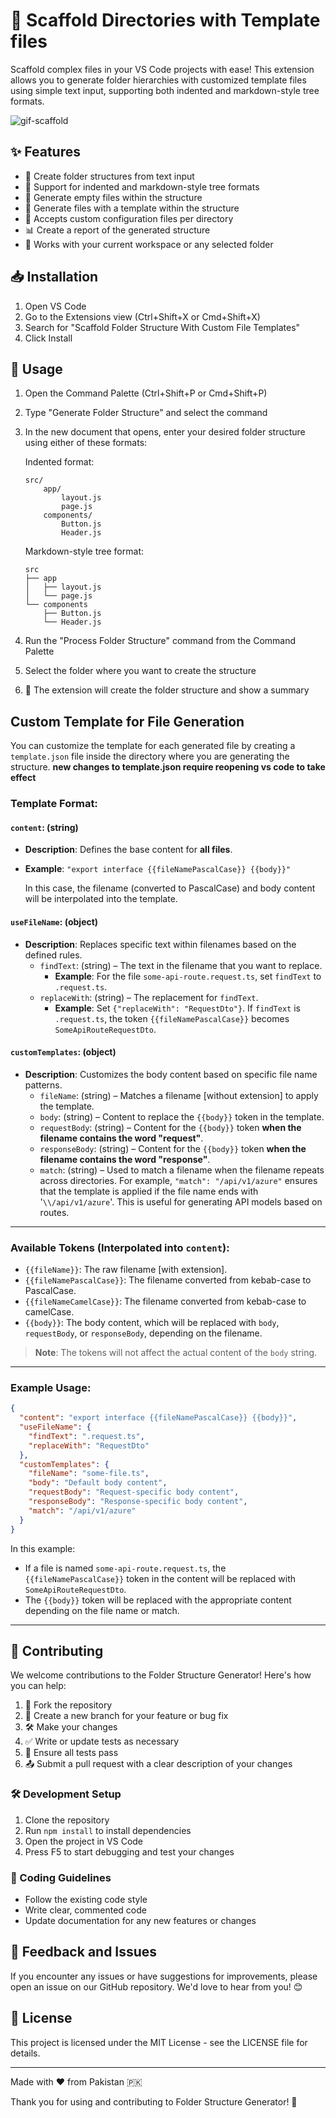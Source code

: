 # 🌳 Scaffold Directories with Template files

Scaffold complex files in your VS Code projects with ease! This extension allows you to generate folder hierarchies with customized template files using simple text input, supporting both indented and markdown-style tree formats.

![gif-scaffold](https://github.com/user-attachments/assets/7a4bb527-319e-48f8-b6c5-141131a46ff9)

## ✨ Features

- 📁 Create folder structures from text input
- 🔀 Support for indented and markdown-style tree formats
- 📄 Generate empty files within the structure
- 📁 Generate files with a template within the structure
- 📁 Accepts custom configuration files per directory
- 📊 Create a report of the generated structure
- 🚀 Works with your current workspace or any selected folder

## 📥 Installation

1. Open VS Code
2. Go to the Extensions view (Ctrl+Shift+X or Cmd+Shift+X)
3. Search for "Scaffold Folder Structure With Custom File Templates"
4. Click Install

## 🚀 Usage

1. Open the Command Palette (Ctrl+Shift+P or Cmd+Shift+P)
2. Type "Generate Folder Structure" and select the command
3. In the new document that opens, enter your desired folder structure using either of these formats:

   Indented format:
   ```
   src/
       app/
           layout.js
           page.js
       components/
           Button.js
           Header.js
   ```

   Markdown-style tree format:
   ```
   src
   ├── app
   │   ├── layout.js
   │   └── page.js
   └── components
       ├── Button.js
       └── Header.js
   ```

4. Run the "Process Folder Structure" command from the Command Palette
5. Select the folder where you want to create the structure
6. 🎉 The extension will create the folder structure and show a summary

## Custom Template for File Generation

You can customize the template for each generated file by creating a `template.json` file inside the directory where you are generating the structure.
**new changes to template.json require reopening vs code to take effect**

### Template Format:

#### `content`: (string)
- **Description**: Defines the base content for **all files**.
- **Example**: `"export interface {{fileNamePascalCase}} {{body}}"`
  
  In this case, the filename (converted to PascalCase) and body content will be interpolated into the template.

#### `useFileName`: (object)
- **Description**: Replaces specific text within filenames based on the defined rules.
  - `findText`: (string) – The text in the filename that you want to replace.
    - **Example**: For the file `some-api-route.request.ts`, set `findText` to `.request.ts`.
  - `replaceWith`: (string) – The replacement for `findText`.
    - **Example**: Set `{"replaceWith": "RequestDto"}`. If `findText` is `.request.ts`, the token `{{fileNamePascalCase}}` becomes `SomeApiRouteRequestDto`.

#### `customTemplates`: (object)
- **Description**: Customizes the body content based on specific file name patterns.
  - `fileName`: (string) – Matches a filename [without extension] to apply the template.
  - `body`: (string) – Content to replace the `{{body}}` token in the template.
  - `requestBody`: (string) – Content for the `{{body}}` token **when the filename contains the word "request"**.
  - `responseBody`: (string) – Content for the `{{body}}` token **when the filename contains the word "response"**.
  - `match`: (string) – Used to match a filename when the filename repeats across directories. For example, `"match": "/api/v1/azure"` ensures that the template is applied if the file name ends with '`\\/api/v1/azure`'. This is useful for generating API models based on routes.

---

### Available Tokens (Interpolated into `content`):
- `{{fileName}}`: The raw filename [with extension].
- `{{fileNamePascalCase}}`: The filename converted from kebab-case to PascalCase.
- `{{fileNameCamelCase}}`: The filename converted from kebab-case to camelCase.
- `{{body}}`: The body content, which will be replaced with `body`, `requestBody`, or `responseBody`, depending on the filename.

> **Note**: The tokens will not affect the actual content of the `body` string.

---

### Example Usage:

```json
{
  "content": "export interface {{fileNamePascalCase}} {{body}}",
  "useFileName": {
    "findText": ".request.ts",
    "replaceWith": "RequestDto"
  },
  "customTemplates": {
    "fileName": "some-file.ts",
    "body": "Default body content",
    "requestBody": "Request-specific body content",
    "responseBody": "Response-specific body content",
    "match": "/api/v1/azure"
  }
}
```

In this example:
- If a file is named `some-api-route.request.ts`, the `{{fileNamePascalCase}}` token in the content will be replaced with `SomeApiRouteRequestDto`.
- The `{{body}}` token will be replaced with the appropriate content depending on the file name or match.

---

## 👥 Contributing

We welcome contributions to the Folder Structure Generator! Here's how you can help:

1. 🍴 Fork the repository
2. 🌿 Create a new branch for your feature or bug fix
3. 🛠️ Make your changes
4. ✅ Write or update tests as necessary
5. 🧪 Ensure all tests pass
6. 📤 Submit a pull request with a clear description of your changes

### 🛠️ Development Setup

1. Clone the repository
2. Run `npm install` to install dependencies
3. Open the project in VS Code
4. Press F5 to start debugging and test your changes

### 📝 Coding Guidelines

- Follow the existing code style
- Write clear, commented code
- Update documentation for any new features or changes

## 💬 Feedback and Issues

If you encounter any issues or have suggestions for improvements, please open an issue on our GitHub repository. We'd love to hear from you! 😊

## 📜 License

This project is licensed under the MIT License - see the LICENSE file for details.

---

Made with ❤️ from Pakistan 🇵🇰

Thank you for using and contributing to Folder Structure Generator! 🙏
